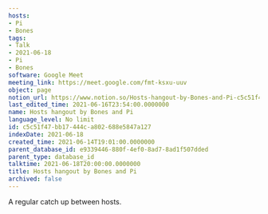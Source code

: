 ```yaml
---
hosts:
- Pi
- Bones
tags:
- Talk
- 2021-06-18
- Pi
- Bones
software: Google Meet
meeting_link: https://meet.google.com/fmt-ksxu-uuv
object: page
notion_url: https://www.notion.so/Hosts-hangout-by-Bones-and-Pi-c5c51f47bb17444ca802688e5847a127
last_edited_time: 2021-06-16T23:54:00.0000000
name: Hosts hangout by Bones and Pi
language_level: No limit
id: c5c51f47-bb17-444c-a802-688e5847a127
indexDate: 2021-06-18
created_time: 2021-06-14T19:01:00.0000000
parent_database_id: e9339446-880f-4ef0-8ad7-8ad1f507dded
parent_type: database_id
talktime: 2021-06-18T20:00:00.0000000
title: Hosts hangout by Bones and Pi
archived: false
---
```


A regular catch up between hosts.


